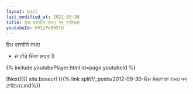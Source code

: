 ```yaml
---
layout: post
last_modified_at: 2021-03-30
title: ਓਮ ਵਜਰੀਨੇ ਨਮਹ ੧੧ ਟਾਇਮਸ
youtubeId: HVIzPe095fU
---
```

 
 
 ਓਮ ਵਜਰੀਨੇ ਨਮਹ  
 
 -  ਜੋ ਹੀਰੇ ਜਿੰਨਾ ਸਖਤ ਹੈ 
 
  
 
  
 
 
 
 
 
 


{% include youtubePlayer.html id=page.youtubeId %}
 
[Next]({{ site.baseurl }}{% link  split1/_posts/2012-09-30-ਓਮ ਸ਼ੋਭਨਾਯਾ ਨਮਹ ੧੧ ਟਾਇਮਸ.md%})
 
